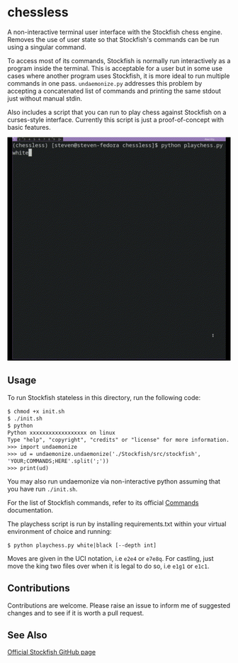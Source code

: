 # chessless
A non-interactive terminal user interface with the Stockfish chess engine. Removes the use of user state so that Stockfish's commands can be run using a singular command.

To access most of its commands, Stockfish is normally run interactively as a program inside the terminal. This is acceptable for a user but in some use cases where another program uses Stockfish, it is more ideal to run multiple commands in one pass. `undaemonize.py` addresses this problem by accepting a concatenated list of commands and printing the same stdout just without manual stdin.

Also includes a script that you can run to play chess against Stockfish on a curses-style interface. Currently this script is just a proof-of-concept with basic features.

![playchess example](doc/playchess.GIF)

## Usage
To run Stockfish stateless in this directory, run the following code:

```console
$ chmod +x init.sh
$ ./init.sh
$ python
Python xxxxxxxxxxxxxxxxxx on linux
Type "help", "copyright", "credits" or "license" for more information.
>>> import undaemonize
>>> ud = undaemonize.undaemonize('./Stockfish/src/stockfish', 'YOUR;COMMANDS;HERE'.split(';'))
>>> print(ud)
```

You may also run undaemonize via non-interactive python assuming that you have run `./init.sh`.

For the list of Stockfish commands, refer to its official [Commands](https://github.com/official-stockfish/Stockfish/wiki/Commands) documentation.

The playchess script is run by installing requirements.txt within your virtual environment of choice and running:

```
$ python playchess.py white|black [--depth int]
```

Moves are given in the UCI notation, i.e `e2e4` or `e7e8q`. For castling, just move the king two files over when it is legal to do so, i.e `e1g1` or `e1c1`.

## Contributions
Contributions are welcome. Please raise an issue to inform me of suggested changes and to see if it is worth a pull request.

## See Also
[Official Stockfish GitHub page](https://github.com/official-stockfish/Stockfish)
